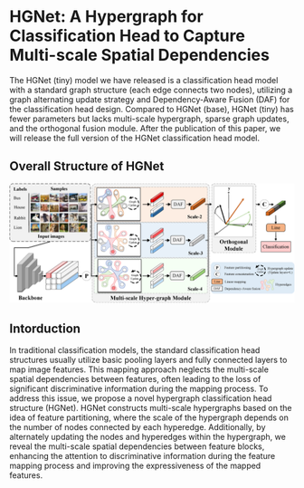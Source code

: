 # HGNet: A Hypergraph for Classification Head to Capture Multi-scale Spatial Dependencies

The HGNet (tiny) model we have released is a classification head model with a standard graph structure (each edge connects two nodes), utilizing a graph alternating update strategy and Dependency-Aware Fusion (DAF) for the classification head design. Compared to HGNet (base), HGNet (tiny) has fewer parameters but lacks multi-scale hypergraph, sparse graph updates, and the orthogonal fusion module. After the publication of this paper, we will release the full version of the HGNet classification head model.

## Overall Structure of HGNet
![Collection](images/HGNet.png)

## Intorduction
In traditional classification models, the standard classification head structures usually utilize basic pooling layers and fully connected layers to map image features. This mapping approach neglects the multi-scale spatial dependencies between features, often leading to the loss of significant discriminative information during the mapping process. To address this issue, we propose a novel hypergraph classification head structure (HGNet). HGNet constructs multi-scale hypergraphs based on the idea of feature partitioning, where the scale of the hypergraph depends on the number of nodes connected by each hyperedge. Additionally, by alternately updating the nodes and hyperedges within the hypergraph, we reveal the multi-scale spatial dependencies between feature blocks, enhancing the attention to discriminative information during the feature mapping process and improving the expressiveness of the mapped features.
